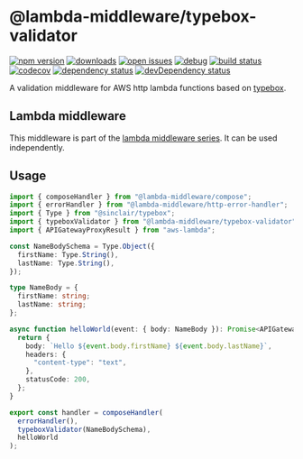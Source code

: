 # @lambda-middleware/typebox-validator

[![npm version](https://badge.fury.io/js/%40lambda-middleware%2Ftypebox-validator.svg)](https://npmjs.org/package/@lambda-middleware/typebox-validator)
[![downloads](https://img.shields.io/npm/dw/%40lambda-middleware%2Ftypebox-validator.svg)](https://npmjs.org/package/@lambda-middleware/typebox-validator)
[![open issues](https://img.shields.io/github/issues-raw/dbartholomae/lambda-middleware.svg)](https://github.com/dbartholomae/lambda-middleware/issues)
[![debug](https://img.shields.io/badge/debug-blue.svg)](https://github.com/visionmedia/debug#readme)
[![build status](https://github.com/dbartholomae/lambda-middleware/workflows/.github/workflows/build.yml/badge.svg?branch=main)](https://github.com/dbartholomae/lambda-middleware/actions?query=workflow%3A.github%2Fworkflows%2Fbuild.yml)
[![codecov](https://codecov.io/gh/dbartholomae/lambda-middleware/branch/main/graph/badge.svg)](https://codecov.io/gh/dbartholomae/lambda-middleware)
[![dependency status](https://david-dm.org/dbartholomae/lambda-middleware.svg?theme=shields.io)](https://david-dm.org/dbartholomae/lambda-middleware)
[![devDependency status](https://david-dm.org/dbartholomae/lambda-middleware/dev-status.svg)](https://david-dm.org/dbartholomae/lambda-middleware?type=dev)

A validation middleware for AWS http lambda functions based on [typebox](https://github.com/sinclairzx81/typebox).

## Lambda middleware

This middleware is part of the [lambda middleware series](https://dbartholomae.github.io/lambda-middleware/). It can be used independently.

## Usage

```typescript
import { composeHandler } from "@lambda-middleware/compose";
import { errorHandler } from "@lambda-middleware/http-error-handler";
import { Type } from "@sinclair/typebox";
import { typeboxValidator } from "@lambda-middleware/typebox-validator";
import { APIGatewayProxyResult } from "aws-lambda";

const NameBodySchema = Type.Object({
  firstName: Type.String(),
  lastName: Type.String(),
});

type NameBody = {
  firstName: string;
  lastName: string;
};

async function helloWorld(event: { body: NameBody }): Promise<APIGatewayProxyResult> {
  return {
    body: `Hello ${event.body.firstName} ${event.body.lastName}`,
    headers: {
      "content-type": "text",
    },
    statusCode: 200,
  };
}

export const handler = composeHandler(
  errorHandler(),
  typeboxValidator(NameBodySchema),
  helloWorld
);
```
